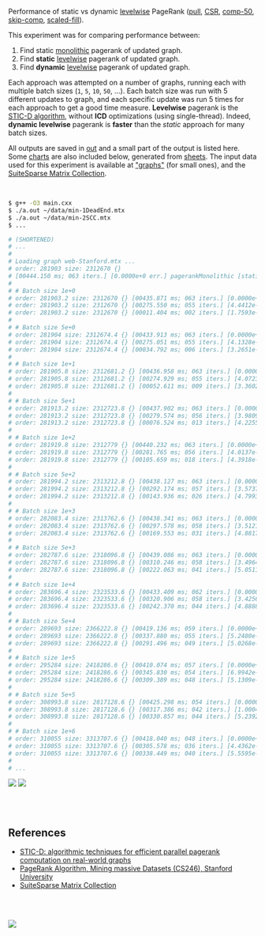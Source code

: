 Performance of static vs dynamic [levelwise] PageRank ([pull], [CSR],
[comp-50], [skip-comp], [scaled-fill]).

This experiment was for comparing performance between:
1. Find static [monolithic][levelwise] pagerank of updated graph.
2. Find **static** [levelwise] pagerank of updated graph.
3. Find **dynamic** [levelwise] pagerank of updated graph.

Each approach was attempted on a number of graphs, running each with multiple
batch sizes (`1`, `5`, `10`, `50`, ...). Each batch size was run with 5
different updates to graph, and each specific update was run 5 times for each
approach to get a good time measure. **Levelwise** pagerank is the
[STIC-D algorithm], without **ICD** optimizations (using single-thread).
Indeed, **dynamic levelwise** pagerank is **faster** than the *static* approach
for many batch sizes.

All outputs are saved in [out](out/) and a small part of the output is listed
here. Some [charts] are also included below, generated from [sheets]. The input
data used for this experiment is available at ["graphs"] (for small ones), and
the [SuiteSparse Matrix Collection].

<br>

```bash
$ g++ -O3 main.cxx
$ ./a.out ~/data/min-1DeadEnd.mtx
$ ./a.out ~/data/min-2SCC.mtx
$ ...

# (SHORTENED)
# ...
#
# Loading graph web-Stanford.mtx ...
# order: 281903 size: 2312670 {}
# [00444.150 ms; 063 iters.] [0.0000e+0 err.] pagerankMonolithic [static]
#
# # Batch size 1e+0
# order: 281903.2 size: 2312670 {} [00435.871 ms; 063 iters.] [0.0000e+0 err.] pagerankMonolithic [static]
# order: 281903.2 size: 2312670 {} [00275.550 ms; 055 iters.] [4.4412e-6 err.] pagerankLevelwise [static]
# order: 281903.2 size: 2312670 {} [00011.404 ms; 002 iters.] [1.7593e-6 err.] pagerankLevelwise [dynamic]
#
# # Batch size 5e+0
# order: 281904 size: 2312674.4 {} [00433.913 ms; 063 iters.] [0.0000e+0 err.] pagerankMonolithic [static]
# order: 281904 size: 2312674.4 {} [00275.051 ms; 055 iters.] [4.1328e-6 err.] pagerankLevelwise [static]
# order: 281904 size: 2312674.4 {} [00034.792 ms; 006 iters.] [3.2651e-6 err.] pagerankLevelwise [dynamic]
#
# # Batch size 1e+1
# order: 281905.8 size: 2312681.2 {} [00436.958 ms; 063 iters.] [0.0000e+0 err.] pagerankMonolithic [static]
# order: 281905.8 size: 2312681.2 {} [00274.929 ms; 055 iters.] [4.0723e-6 err.] pagerankLevelwise [static]
# order: 281905.8 size: 2312681.2 {} [00052.611 ms; 009 iters.] [3.3602e-6 err.] pagerankLevelwise [dynamic]
#
# # Batch size 5e+1
# order: 281913.2 size: 2312723.8 {} [00437.902 ms; 063 iters.] [0.0000e+0 err.] pagerankMonolithic [static]
# order: 281913.2 size: 2312723.8 {} [00279.574 ms; 056 iters.] [3.9809e-6 err.] pagerankLevelwise [static]
# order: 281913.2 size: 2312723.8 {} [00076.524 ms; 013 iters.] [4.2255e-6 err.] pagerankLevelwise [dynamic]
#
# # Batch size 1e+2
# order: 281919.8 size: 2312779 {} [00440.232 ms; 063 iters.] [0.0000e+0 err.] pagerankMonolithic [static]
# order: 281919.8 size: 2312779 {} [00281.765 ms; 056 iters.] [4.0137e-6 err.] pagerankLevelwise [static]
# order: 281919.8 size: 2312779 {} [00105.659 ms; 018 iters.] [4.3918e-6 err.] pagerankLevelwise [dynamic]
#
# # Batch size 5e+2
# order: 281994.2 size: 2313212.8 {} [00438.127 ms; 063 iters.] [0.0000e+0 err.] pagerankMonolithic [static]
# order: 281994.2 size: 2313212.8 {} [00292.174 ms; 057 iters.] [3.5737e-6 err.] pagerankLevelwise [static]
# order: 281994.2 size: 2313212.8 {} [00143.936 ms; 026 iters.] [4.7993e-6 err.] pagerankLevelwise [dynamic]
#
# # Batch size 1e+3
# order: 282083.4 size: 2313762.6 {} [00438.341 ms; 063 iters.] [0.0000e+0 err.] pagerankMonolithic [static]
# order: 282083.4 size: 2313762.6 {} [00297.578 ms; 058 iters.] [3.5121e-6 err.] pagerankLevelwise [static]
# order: 282083.4 size: 2313762.6 {} [00169.553 ms; 031 iters.] [4.8817e-6 err.] pagerankLevelwise [dynamic]
#
# # Batch size 5e+3
# order: 282787.6 size: 2318096.8 {} [00439.086 ms; 063 iters.] [0.0000e+0 err.] pagerankMonolithic [static]
# order: 282787.6 size: 2318096.8 {} [00310.246 ms; 058 iters.] [3.4964e-6 err.] pagerankLevelwise [static]
# order: 282787.6 size: 2318096.8 {} [00222.063 ms; 041 iters.] [5.0511e-6 err.] pagerankLevelwise [dynamic]
#
# # Batch size 1e+4
# order: 283696.4 size: 2323533.6 {} [00433.409 ms; 062 iters.] [0.0000e+0 err.] pagerankMonolithic [static]
# order: 283696.4 size: 2323533.6 {} [00320.906 ms; 058 iters.] [3.4256e-6 err.] pagerankLevelwise [static]
# order: 283696.4 size: 2323533.6 {} [00242.370 ms; 044 iters.] [4.8888e-6 err.] pagerankLevelwise [dynamic]
#
# # Batch size 5e+4
# order: 289693 size: 2366222.8 {} [00419.136 ms; 059 iters.] [0.0000e+0 err.] pagerankMonolithic [static]
# order: 289693 size: 2366222.8 {} [00337.880 ms; 055 iters.] [5.2480e-6 err.] pagerankLevelwise [static]
# order: 289693 size: 2366222.8 {} [00291.496 ms; 049 iters.] [5.0268e-6 err.] pagerankLevelwise [dynamic]
#
# # Batch size 1e+5
# order: 295284 size: 2418286.6 {} [00410.074 ms; 057 iters.] [0.0000e+0 err.] pagerankMonolithic [static]
# order: 295284 size: 2418286.6 {} [00345.830 ms; 054 iters.] [6.9942e-6 err.] pagerankLevelwise [static]
# order: 295284 size: 2418286.6 {} [00309.389 ms; 048 iters.] [5.1309e-6 err.] pagerankLevelwise [dynamic]
#
# # Batch size 5e+5
# order: 308993.8 size: 2817128.6 {} [00425.298 ms; 054 iters.] [0.0000e+0 err.] pagerankMonolithic [static]
# order: 308993.8 size: 2817128.6 {} [00317.386 ms; 042 iters.] [1.0004e-5 err.] pagerankLevelwise [static]
# order: 308993.8 size: 2817128.6 {} [00330.857 ms; 044 iters.] [5.2392e-6 err.] pagerankLevelwise [dynamic]
#
# # Batch size 1e+6
# order: 310055 size: 3313707.6 {} [00418.040 ms; 048 iters.] [0.0000e+0 err.] pagerankMonolithic [static]
# order: 310055 size: 3313707.6 {} [00305.578 ms; 036 iters.] [4.4362e-6 err.] pagerankLevelwise [static]
# order: 310055 size: 3313707.6 {} [00338.449 ms; 040 iters.] [5.5595e-6 err.] pagerankLevelwise [dynamic]
#
# ...
```

[![](https://i.imgur.com/GXjAjZW.gif)][sheets]
[![](https://i.imgur.com/3HKmnJw.gif)][sheets]

<br>
<br>


## References

- [STIC-D: algorithmic techniques for efficient parallel pagerank computation on real-world graphs][STIC-D algorithm]
- [PageRank Algorithm, Mining massive Datasets (CS246), Stanford University](http://snap.stanford.edu/class/cs246-videos-2019/lec9_190205-cs246-720.mp4)
- [SuiteSparse Matrix Collection]

<br>
<br>

[![](https://i.imgur.com/pH5CTr2.jpg)](https://www.youtube.com/watch?v=rskLxOHNF3k)

[levelwise]: https://github.com/puzzlef/pagerank-monolithic-vs-levelwise
[pull]: https://github.com/puzzlef/pagerank-push-vs-pull
[CSR]: https://github.com/puzzlef/pagerank-class-vs-csr
[comp-50]: https://github.com/puzzlef/pagerank-levelwise-adjust-component-size
[skip-comp]: https://github.com/puzzlef/pagerank-levelwise-dynamic-validate-skip-unchanged-components
[scaled-fill]: https://github.com/puzzlef/pagerank-dynamic-adjust-ranks
[STIC-D algorithm]: https://www.slideshare.net/SubhajitSahu/sticd-algorithmic-techniques-for-efficient-parallel-pagerank-computation-on-realworld-graphs
[charts]: https://photos.app.goo.gl/cvr79cUjgicXM5KDA
[sheets]: https://docs.google.com/spreadsheets/d/1sQ1FXmv9rc2liBxnB-2Qf_rfJVZQWKiO_5AO7hu1Rl0/edit?usp=sharing
["graphs"]: https://github.com/puzzlef/graphs
[SuiteSparse Matrix Collection]: https://suitesparse-collection-website.herokuapp.com
